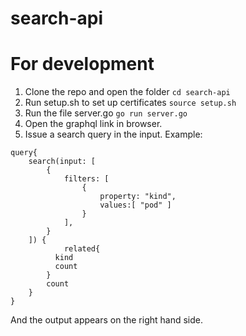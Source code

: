 # search-api
For development
===============
1. Clone the repo and open the folder
`cd search-api`
2. Run setup.sh to set up certificates
`source setup.sh`
3. Run the file server.go
`go run server.go`
4. Open the graphql link in browser.
5. Issue a search query in the input.
Example:
```
query{
    search(input: [
        {
            filters: [
                {
                    property: "kind",
                    values:[ "pod" ]
                }
            ],
        }
    ]) {
    		related{
          kind
          count
        }
        count 
    }
}
```
And the output appears on the right hand side.